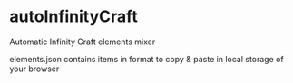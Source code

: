 # autoInfinityCraft
Automatic Infinity Craft elements mixer

elements.json contains items in format to copy & paste in local storage of your browser
